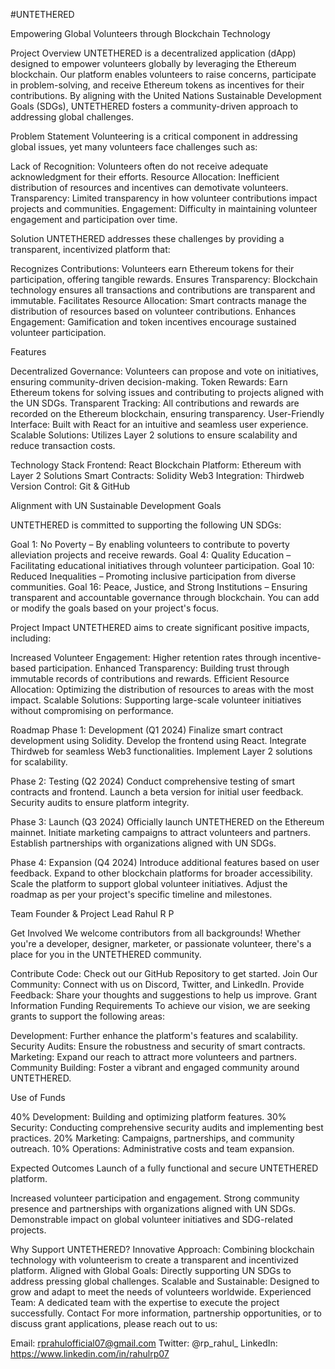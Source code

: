 #UNTETHERED

Empowering Global Volunteers through Blockchain Technology

Project Overview
UNTETHERED is a decentralized application (dApp) designed to empower volunteers globally by leveraging the Ethereum blockchain. Our platform enables volunteers to raise concerns, participate in problem-solving, and receive Ethereum tokens as incentives for their contributions. By aligning with the United Nations Sustainable Development Goals (SDGs), UNTETHERED fosters a community-driven approach to addressing global challenges.

Problem Statement
Volunteering is a critical component in addressing global issues, yet many volunteers face challenges such as:

Lack of Recognition: Volunteers often do not receive adequate acknowledgment for their efforts.
Resource Allocation: Inefficient distribution of resources and incentives can demotivate volunteers.
Transparency: Limited transparency in how volunteer contributions impact projects and communities.
Engagement: Difficulty in maintaining volunteer engagement and participation over time.

Solution
UNTETHERED addresses these challenges by providing a transparent, incentivized platform that:

Recognizes Contributions: Volunteers earn Ethereum tokens for their participation, offering tangible rewards.
Ensures Transparency: Blockchain technology ensures all transactions and contributions are transparent and immutable.
Facilitates Resource Allocation: Smart contracts manage the distribution of resources based on volunteer contributions.
Enhances Engagement: Gamification and token incentives encourage sustained volunteer participation.

Features

Decentralized Governance: Volunteers can propose and vote on initiatives, ensuring community-driven decision-making.
Token Rewards: Earn Ethereum tokens for solving issues and contributing to projects aligned with the UN SDGs.
Transparent Tracking: All contributions and rewards are recorded on the Ethereum blockchain, ensuring transparency.
User-Friendly Interface: Built with React for an intuitive and seamless user experience.
Scalable Solutions: Utilizes Layer 2 solutions to ensure scalability and reduce transaction costs.

Technology Stack
Frontend: React
Blockchain Platform: Ethereum with Layer 2 Solutions
Smart Contracts: Solidity
Web3 Integration: Thirdweb
Version Control: Git & GitHub

Alignment with UN Sustainable Development Goals

UNTETHERED is committed to supporting the following UN SDGs:

Goal 1: No Poverty – By enabling volunteers to contribute to poverty alleviation projects and receive rewards.
Goal 4: Quality Education – Facilitating educational initiatives through volunteer participation.
Goal 10: Reduced Inequalities – Promoting inclusive participation from diverse communities.
Goal 16: Peace, Justice, and Strong Institutions – Ensuring transparent and accountable governance through blockchain.
You can add or modify the goals based on your project's focus.

Project Impact
UNTETHERED aims to create significant positive impacts, including:

Increased Volunteer Engagement: Higher retention rates through incentive-based participation.
Enhanced Transparency: Building trust through immutable records of contributions and rewards.
Efficient Resource Allocation: Optimizing the distribution of resources to areas with the most impact.
Scalable Solutions: Supporting large-scale volunteer initiatives without compromising on performance.

Roadmap
Phase 1: Development (Q1 2024)
Finalize smart contract development using Solidity.
Develop the frontend using React.
Integrate Thirdweb for seamless Web3 functionalities.
Implement Layer 2 solutions for scalability.

Phase 2: Testing (Q2 2024)
Conduct comprehensive testing of smart contracts and frontend.
Launch a beta version for initial user feedback.
Security audits to ensure platform integrity.

Phase 3: Launch (Q3 2024)
Officially launch UNTETHERED on the Ethereum mainnet.
Initiate marketing campaigns to attract volunteers and partners.
Establish partnerships with organizations aligned with UN SDGs.

Phase 4: Expansion (Q4 2024)
Introduce additional features based on user feedback.
Expand to other blockchain platforms for broader accessibility.
Scale the platform to support global volunteer initiatives.
Adjust the roadmap as per your project's specific timeline and milestones.

Team
Founder & Project Lead
Rahul R P


Get Involved
We welcome contributors from all backgrounds! Whether you're a developer, designer, marketer, or passionate volunteer, there's a place for you in the UNTETHERED community.

Contribute Code: Check out our GitHub Repository to get started.
Join Our Community: Connect with us on Discord, Twitter, and LinkedIn.
Provide Feedback: Share your thoughts and suggestions to help us improve.
Grant Information
Funding Requirements
To achieve our vision, we are seeking grants to support the following areas:

Development: Further enhance the platform's features and scalability.
Security Audits: Ensure the robustness and security of smart contracts.
Marketing: Expand our reach to attract more volunteers and partners.
Community Building: Foster a vibrant and engaged community around UNTETHERED.

Use of Funds

40% Development: Building and optimizing platform features.
30% Security: Conducting comprehensive security audits and implementing best practices.
20% Marketing: Campaigns, partnerships, and community outreach.
10% Operations: Administrative costs and team expansion.

Expected Outcomes
Launch of a fully functional and secure UNTETHERED platform.

Increased volunteer participation and engagement.
Strong community presence and partnerships with organizations aligned with UN SDGs.
Demonstrable impact on global volunteer initiatives and SDG-related projects.

Why Support UNTETHERED?
Innovative Approach: Combining blockchain technology with volunteerism to create a transparent and incentivized platform.
Aligned with Global Goals: Directly supporting UN SDGs to address pressing global challenges.
Scalable and Sustainable: Designed to grow and adapt to meet the needs of volunteers worldwide.
Experienced Team: A dedicated team with the expertise to execute the project successfully.
Contact
For more information, partnership opportunities, or to discuss grant applications, please reach out to us:

Email: rprahulofficial07@gmail.com
Twitter: @rp_rahul_
LinkedIn: https://www.linkedin.com/in/rahulrp07
